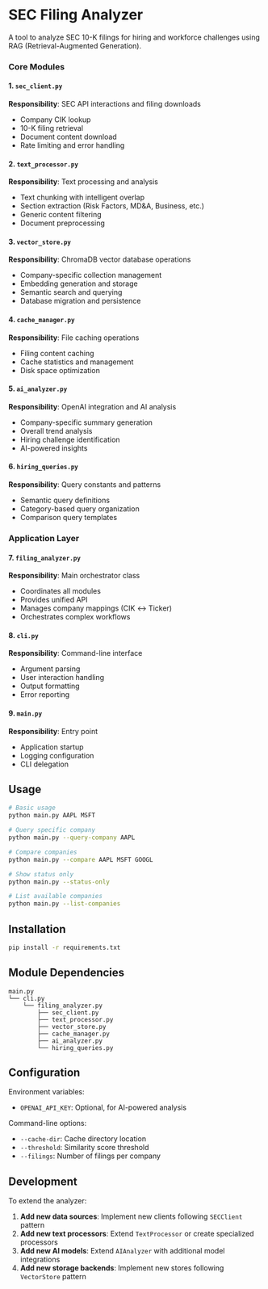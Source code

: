 # SEC Filing Analyzer

A tool to analyze SEC 10-K filings for hiring and workforce challenges using RAG (Retrieval-Augmented Generation).


### Core Modules

#### 1. `sec_client.py`
**Responsibility**: SEC API interactions and filing downloads
- Company CIK lookup
- 10-K filing retrieval
- Document content download
- Rate limiting and error handling

#### 2. `text_processor.py`
**Responsibility**: Text processing and analysis
- Text chunking with intelligent overlap
- Section extraction (Risk Factors, MD&A, Business, etc.)
- Generic content filtering
- Document preprocessing

#### 3. `vector_store.py`
**Responsibility**: ChromaDB vector database operations
- Company-specific collection management
- Embedding generation and storage
- Semantic search and querying
- Database migration and persistence

#### 4. `cache_manager.py`
**Responsibility**: File caching operations
- Filing content caching
- Cache statistics and management
- Disk space optimization

#### 5. `ai_analyzer.py`
**Responsibility**: OpenAI integration and AI analysis
- Company-specific summary generation
- Overall trend analysis
- Hiring challenge identification
- AI-powered insights

#### 6. `hiring_queries.py`
**Responsibility**: Query constants and patterns
- Semantic query definitions
- Category-based query organization
- Comparison query templates

### Application Layer

#### 7. `filing_analyzer.py`
**Responsibility**: Main orchestrator class
- Coordinates all modules
- Provides unified API
- Manages company mappings (CIK ↔ Ticker)
- Orchestrates complex workflows

#### 8. `cli.py`
**Responsibility**: Command-line interface
- Argument parsing
- User interaction handling
- Output formatting
- Error reporting

#### 9. `main.py`
**Responsibility**: Entry point
- Application startup
- Logging configuration
- CLI delegation


## Usage


```bash
# Basic usage
python main.py AAPL MSFT

# Query specific company
python main.py --query-company AAPL

# Compare companies
python main.py --compare AAPL MSFT GOOGL

# Show status only
python main.py --status-only

# List available companies
python main.py --list-companies
```

## Installation

```bash
pip install -r requirements.txt
```

## Module Dependencies

```
main.py
└── cli.py
    └── filing_analyzer.py
        ├── sec_client.py
        ├── text_processor.py
        ├── vector_store.py
        ├── cache_manager.py
        ├── ai_analyzer.py
        └── hiring_queries.py
```

## Configuration

Environment variables:
- `OPENAI_API_KEY`: Optional, for AI-powered analysis

Command-line options:
- `--cache-dir`: Cache directory location
- `--threshold`: Similarity score threshold
- `--filings`: Number of filings per company

## Development

To extend the analyzer:

1. **Add new data sources**: Implement new clients following `SECClient` pattern
2. **Add new text processors**: Extend `TextProcessor` or create specialized processors
3. **Add new AI models**: Extend `AIAnalyzer` with additional model integrations
4. **Add new storage backends**: Implement new stores following `VectorStore` pattern
